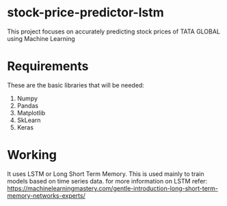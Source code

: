 # stock-price-predictor-lstm
This project focuses on accurately predicting stock prices of TATA GLOBAL using Machine Learning

# Requirements
 These are the basic libraries that will be needed:
  1. Numpy
  2. Pandas
  3. Matplotlib
  4. SkLearn
  5. Keras
  
# Working

  It uses LSTM or Long Short Term Memory. This is used mainly to train models based on time series data.
  for more information on LSTM refer: https://machinelearningmastery.com/gentle-introduction-long-short-term-memory-networks-experts/
  
